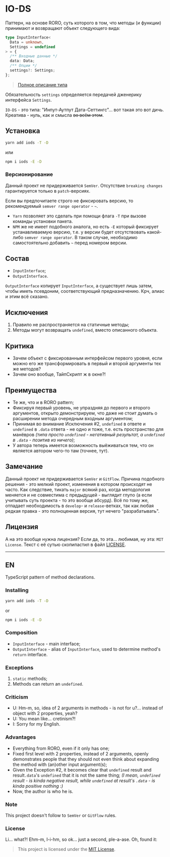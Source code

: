 # IO-DS

Паттерн, на основе RORO, суть которого в том, что методы (и функции) принимают и возвращают объект следующего вида:

```ts
type InputInterface<
  Data = unknown,
  Settings = undefined
> = {
  /** Входные данные */
  data: Data;
  /** Опции */
  settings?: Settings;
};
```

> [Полное описание типа](index.d.ts)

Обязательность `settings` определяется передачей дженерику интерфейса `Settings`.

`IO-DS` - это типа: "Инпут-Аутпут Дата-Сеттингс"... вот такая это вот дичь. Креатива - нуль, как и смысла ~~во всём этом~~.

## Установка

```bash
yarn add iods -T -D
```
или
```bash
npm i iods -E -D
```

### Версионирование

Данный проект не придерживается `SemVer`. Отсутствие `breaking changes` гарантируется только в `patch`-версиях.

Если вы предпочитаете строго не фиксировать версию, то рекомендуемый `semver range operator` - `~`.
* `Yarn` позволяет это сделать при помощи флага `-T` при вызове команды установки пакета.
* `NPM` же не имеет подобного аналога, но есть `-E` который фиксирует устанавливаемую версию, т.е. у версии будет отсутствовать какой-либо `semver range operator`. В таком случае, необходимо самостоятельно добавить `~` перед номером версии.

## Состав

* `InputInterface`;
* `OutputInterface`.

`OutputInterface` копирует `InputInterface`, а существует лишь затем, чтобы иметь псевдоним, соответствующий предназначению. Крч, алиас и этим всё сказано. 

## Исключения

1. Правило не распространяется на статичные методы;
2. Методы могут возвращать `undefined`, вместо описанного объекта.

## Критика

- Зачем объект с фиксированным интерфейсом первого уровня, если можно его же трансформировать в первый и второй аргументы тех же методов?
- Зачем оно вообще, ТайпСкрипт ж в окне?!


## Преимущества

+ Те же, что и в RORO pattern;
+ Фиксируя первый уровень, не упраздняя до первого и второго аргументов, открыто демонстрируем, что даже не стоит думать о расширении метода очередным входным аргументом;
+ Принимая во внимание Исключения #2, `undefined` в ответе и `undefined` в `.data` ответа - не одно и тоже, т.е. есть пространство для манёвров *(типа просто `undefined` - негативный результат, а `undefined` в `.data` - позитив из ничего)*;
+ У автора теперь имеется возможность выёживаться тем, что он является автором чего-то там (точнее, тут).

## Замечание

Данный проект не придерживается `SemVer` и `GitFlow`.
Причина подобного решения - это мелкий проект, изменения в котором происходят не часто. Как следствие, тикать `major` всякий раз, когда методология меняется и не совместима с предыдущей - выглядит глупо (а если учитывать суть проекта - то это вообще абсурд). Всё по тому же, отпадает необходимость в `develop`- и `release`-ветках, так как любая редкая правка - это полноценная версия, тут нечего "разрабатывать".

## Лицензия

А на это вообще нужна лицензия? Если да, то эта... любимая, ну эта: `MIT License`. Текст с её сутью скопипастил в файл [LICENSE](LICENSE).

---

## EN

TypeScript pattern of method declarations.

### Installing

```bash
yarn add iods -T -D
```
or
```bash
npm i iods -E -D
```

### Composition

* `InputInterface` - main interface;
* `OutputInterface` - alias of `InputInterface`, used to determine method's `return` interface.

### Exceptions

1. `static` methods;
2. Methods can return an `undefined`.

### Criticism

- U: Hm-m, so, idea of 2 arguments in methods - is not for u?... instead of object with 2 properties, yeah? 
- U: You mean like... cretinism?!
- I: Sorry for my English.

### Advantages

+ Everything from RORO, even if it only has one;
+ Fixed first level with 2 properties, instead of 2 arguments, openly demonstrates people that they should not even think about expanding the method with (an)other input argument(s);
+ Given the Exception #2, it becomes clear that `undefined` result and result`.data`'s `undefined` that it is not the same thing; *(I mean, `undefined` result - is kinda negative result, while `undefined` at result's `.data` - is kinda positive nothing :)*
+ Now, the author is who he is.

### Note

This project doesn't follow to `SemVer` or `GitFlow` rules.

### License

Li... what?! Ehm-m, I-i-hm, so ok... just a second, ple-a-ase. Oh, found it:
> This project is licensed under the [MIT License](LICENSE).
